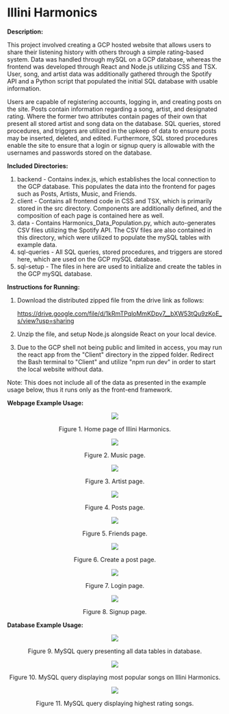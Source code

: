 # Illini Harmonics

**Description:**

This project involved creating a GCP hosted website that allows users to share their listening history with others through a simple rating-based system. Data was handled through mySQL on a GCP database, whereas the frontend was developed through React and Node.js utilizing CSS and TSX. User, song, and artist data was additionally gathered through the Spotify API and a Python script that populated the initial SQL database with usable information.

Users are capable of registering accounts, logging in, and creating posts on the site. Posts contain information regarding a song, artist, and designated rating. Where the former two attributes contain pages of their own that present all stored artist and song data on the database. SQL queries, stored procedures, and triggers are utilized in the upkeep of data to ensure posts may be inserted, deleted, and edited. Furthermore, SQL stored procedures enable the site to ensure that a login or signup query is allowable with the usernames and passwords stored on the database.

**Included Directories:**

1. backend - Contains index.js, which establishes the local connection to the GCP database. This populates the data into the frontend for pages such as Posts, Artists, Music, and Friends.
2. client - Contains all frontend code in CSS and TSX, which is primarily stored in the src directory. Components are additionally defined, and the composition of each page is contained here as well.
3. data - Contains Harmonics_Data_Population.py, which auto-generates CSV files utilizing the Spotify API. The CSV files are also contained in this directory, which were utilized to populate the mySQL tables with example data.
4. sql-queries - All SQL queries, stored procedures, and triggers are stored here, which are used on the GCP mySQL database.
5. sql-setup - The files in here are used to initialize and create the tables in the GCP mySQL database.

**Instructions for Running:**
1. Download the distributed zipped file from the drive link as follows:

   https://drive.google.com/file/d/1kRmTPqloMmKDpv7__bXW53tQu9zKoE_s/view?usp=sharing
2. Unzip the file, and setup Node.js alongside React on your local device.
3. Due to the GCP shell not being public and limited in access, you may run the react app from the "Client" directory in the zipped folder. Redirect the Bash terminal to "Client" and utilize "npm run dev" in order to start the local website without data.

Note: This does not include all of the data as presented in the example usage below, thus it runs only as the front-end framework.

**Webpage Example Usage:**

<p align="center">
  <img src="https://github.com/PaulJablonski/Resume-Projects/assets/148725115/c86f2006-6f60-48ae-b067-78a93dde382d">
</p>

<p align="center">  
  Figure 1. Home page of Illini Harmonics.
</p>

<p align="center">
  <img src="https://github.com/PaulJablonski/Resume-Projects/assets/148725115/5347612e-5368-44ce-a672-1da8bc464269">
</p>

<p align="center">  
  Figure 2. Music page.
</p>

<p align="center">
  <img src="https://github.com/PaulJablonski/Resume-Projects/assets/148725115/e42c9614-7c6e-4b81-9ffc-8cd42e742d15">
</p>

<p align="center">  
  Figure 3. Artist page.
</p>

<p align="center">
  <img src="https://github.com/PaulJablonski/Resume-Projects/assets/148725115/29815180-18bf-4504-ad48-44b7bcabb94c">
</p>

<p align="center">  
  Figure 4. Posts page.
</p>

<p align="center">
  <img src="https://github.com/PaulJablonski/Resume-Projects/assets/148725115/81390248-69c4-463d-a602-3f06dea622fa">
</p>

<p align="center">  
  Figure 5. Friends page.
</p>

<p align="center">
  <img src="https://github.com/PaulJablonski/Resume-Projects/assets/148725115/535b739d-8970-4ddc-bff5-95f5bf1f6876">
</p>

<p align="center">  
  Figure 6. Create a post page.
</p>

<p align="center">
  <img src="https://github.com/PaulJablonski/Resume-Projects/assets/148725115/e2b8e211-ea08-4e50-b96f-0e3fb0002d27">
</p>

<p align="center">  
  Figure 7. Login page.
</p>

<p align="center">
  <img src="https://github.com/PaulJablonski/Resume-Projects/assets/148725115/8ce28ca8-d2bc-4b46-82b9-82d4b096011a">
</p>

<p align="center">  
  Figure 8. Signup page.
</p>

**Database Example Usage:**

<p align="center">
  <img src="https://github.com/PaulJablonski/Resume-Projects/assets/148725115/678100b5-d46c-40a7-a006-3965a676e0b5">
</p>

<p align="center">  
  Figure 9. MySQL query presenting all data tables in database.
</p>

<p align="center">
  <img src="https://github.com/PaulJablonski/Resume-Projects/assets/148725115/9efd695c-7487-4573-af45-ff533d43e170">
</p>

<p align="center">  
  Figure 10. MySQL query displaying most popular songs on Illini Harmonics.
</p>

<p align="center">
  <img src="https://github.com/PaulJablonski/Resume-Projects/assets/148725115/032de7b8-d03c-47cb-af69-812642c66f9f">
</p>

<p align="center">  
  Figure 11. MySQL query displaying highest rating songs.
</p>
